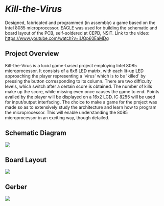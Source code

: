 # *Kill-the-Virus*
Designed, fabricated and programmed (in assembly) a game based on the Intel 8085 microprocessor. EAGLE was used for building the schematic and board layout of the PCB, self-soldered at CEPD, NSIT. Link to the video: https://www.youtube.com/watch?v=iUQp60EaMDg

## Project Overview
Kill-the-Virus is a lucid game-based project employing Intel 8085 microprocessor. It consists of a 6x6 LED matrix, with each lit-up LED approaching the player representing a 'virus' which is to be 'killed' by pressing the button corresponding to its column. There are two difficulty levels, which switch after a certain score is obtained. The number of kills make up the score, while missing even once causes the game to end. Points availed by the player will be displayed on a 16x2 LCD. IC 8255 will be used for input/output interfacing. The choice to make a game for the project was made so as to extensively study the architecture and learn how to program the microprocessor. This will enable understanding the 8085 microprocessor in an exciting way, though detailed.

## Schematic Diagram

<img src="https://user-images.githubusercontent.com/32619706/149880580-b8c24fd7-1753-4189-b1a7-b57ae3998e97.png">

## Board Layout

<img src="https://user-images.githubusercontent.com/32619706/149880735-116e7f3a-a007-4481-962a-9b6a5f211f31.png">

## Gerber

<img src="https://user-images.githubusercontent.com/32619706/149880834-3e6f9052-f5f6-4145-bf30-d3f576dda6ab.png">
